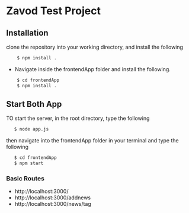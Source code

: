 # Zavod Test Project 

## Installation 
<p>
clone the repository into your working directory, and install the following 

```bash
    $ npm install . 
```

- Navigate inside the frontendApp folder and install the following. 

```sh
    $ cd frontendApp 
    $ npm install . 

```

</p>


## Start Both App 
<p>
 TO start the server, in the root directory, type the following 

 ```bash 
    $ node app.js
 ```

 then navigate into the frontendApp folder in your terminal and type the following 

 ```bash 
    $ cd frontendApp 
    $ npm start 
 ```
</p>


### Basic Routes 

- http://localhost:3000/
- http://localhost:3000/addnews
- http://localhost:3000/news/tag